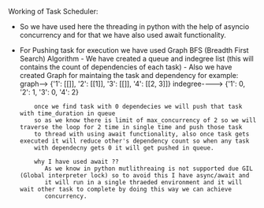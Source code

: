 Working of Task Scheduler:
  - So we have used here the threading in python with the help of asyncio concurrency and for that
    we have also used await functionality.

  - For Pushing task for execution we have used Graph BFS (Breadth First Search) Algorithm
        - We have created a queue and indegree list (this will contains the count of dependencies of each task)
        - Also we have created Graph for maintaing the task and dependency
            for example:
               graph--> {'1': [[]], '2': [[1]], '3': [[]], '4': [[2, 3]]}
               indegree----> {'1': 0, '2': 1, '3': 0, '4': 2}
            
            once we find task with 0 dependecies we will push that task with time_duration in queue
            so as we know there is limit of max_concurrency of 2 so we will traverse the loop for 2 time in single time and push those task 
            to thread with using await functionality, also once task gets executed it will reduce other's dependency count so when any task 
            with dependecny gets 0 it will get pushed in queue.

            why I have used await ?? 
               As we know in python mutlithreaing is not supported due GIL (Global interpreter lock) so to avoid this I have async/await and 
               it will run in a single thraeded environment and it will wait other task to complete by doing this way we can achieve 
               concurrency.
